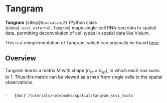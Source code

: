# Tangram

**Tangram** {cite:p}`Biancalani21` (Python class {class}`~scvi.external.Tangram`) maps single-cell RNA-seq data to spatial data, permitting deconvolution of cell types in spatial data like Visium.

This is a reimplementation of Tangram, which can originally be found [here](https://github.com/broadinstitute/Tangram).

## Overview

Tangram learns a matrix $M$ with shape ($n_{sc} \times n_{sp}$), in which each row sums to 1. Thus this matrix can be viewed as a map from single cells to the spatial observations.

```{topic} Tutorials:

-   {doc}`/tutorials/notebooks/spatial/tangram_scvi_tools`
```
